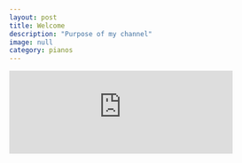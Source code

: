 ```yaml
---
layout: post
title: Welcome
description: "Purpose of my channel"
image: null
category: pianos
---
```

<iframe width="80%" src="https://www.youtube.com/embed/FO6Go5Y5XSs" frameborder="0" allow="accelerometer; encrypted-media; gyroscope; picture-in-picture" allowfullscreen align="middle"></iframe>
